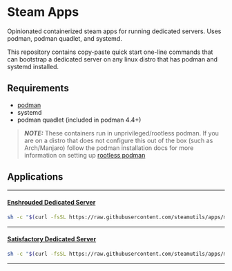 # Steam Apps

Opinionated containerized steam apps for running dedicated servers. Uses podman, podman quadlet, and systemd.

This repository contains copy-paste quick start one-line commands that can bootstrap a dedicated server on any linux distro that has podman and systemd installed.

## Requirements

- [podman](https://podman.io/docs/installation)
- systemd
- podman quadlet (included in podman 4.4+)

> **_NOTE:_** These containers run in unprivileged/rootless podman. If you are on a distro that does not configure this out of the box (such as Arch/Manjaro) follow the podman installation docs for more information on setting up [rootless podman](https://github.com/containers/podman/blob/main/README.md#rootless)

## Applications

-----
#### [Enshrouded Dedicated Server](enshrouded)
```bash
sh -c "$(curl -fsSL https://raw.githubusercontent.com/steamutils/apps/main/enshrouded/setup.sh)"
```
-----
#### [Satisfactory Dedicated Server](satisfactory)
```bash
sh -c "$(curl -fsSL https://raw.githubusercontent.com/steamutils/apps/main/satisfactory/setup.sh)"
```
-----
